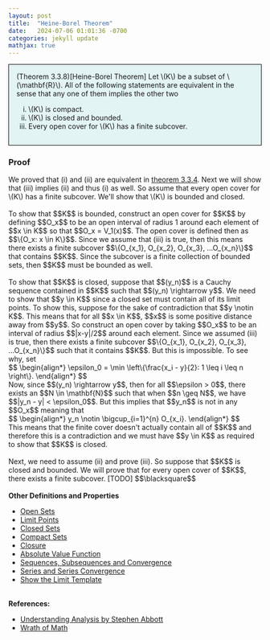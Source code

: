```yaml
---
layout: post
title:  "Heine-Borel Theorem"
date:   2024-07-06 01:01:36 -0700
categories: jekyll update
mathjax: true
---
```

<div style="background-color: #E3F4F4; padding: 15px 15px 15px 15px; border:1px solid black;">
  (Theorem 3.3.8)[Heine-Borel Theorem] Let \(K\) be a subset of \(\mathbf{R}\). All of the following statements are equivalent in the sense that any one of them implies the other two
	  <ol type="i">
	    <li>\(K\) is compact.</li>
	    <li>\(K\) is closed and bounded.</li>
	    <li>Every open cover for \(K\) has a finite subcover.</li>
	  </ol>
</div>
<!------------------------------------------------------------------------------------>
<h3>Proof</h3>
We proved that (i) and (ii) are equivalent in <a href="https://strncat.github.io/jekyll/update/2024/07/02/analysis-sets-compact-theorem.html">theorem 3.3.4</a>. Next we will show that (iii) implies (ii) and thus (i) as well. So assume that every open cover for \(K\) has a finite subcover. We'll show that \(K\) is bounded and closed. 
<br>
<br>
To show that $$K$$ is bounded, construct an open cover for $$K$$ by defining $$O_x$$ to be an open interval of radius 1 around each element of $$x \in K$$ so that $$O_x = V_1(x)$$. The open cover is defined then as $$\{O_x: x \in K\}$$. Since we assume that (iii) is true, then this means there exists a finite subcover $$\{O_{x_1}, O_{x_2}, O_{x_3}, ...O_{x_n}\}$$ that contains $$K$$. Since the subcover is a finite collection of bounded sets, then $$K$$ must be bounded as well.
<br>
<br>
To show that $$K$$ is closed, suppose that $$(y_n)$$ is a Cauchy sequence contained in $$K$$ such that $$(y_n) \rightarrow y$$. We need to show that $$y \in K$$ since a closed set must contain all of its limit points. To show this, suppose for the sake of contradiction that $$y \notin K$$. This means that for all $$x \in K$$, $$x$$ is some positive distance away from $$y$$. So construct an open cover by taking $$O_x$$ to be an interval of radius $$|x-y|/2$$ around each element. Since we assumed (iii) is true, then there exists a finite subcover $$\{O_{x_1}, O_{x_2}, O_{x_3}, ...O_{x_n}\}$$ such that it contains $$K$$. But this is impossible. To see why, set 
<div>
$$
\begin{align*}
\epsilon_0 = \min \left\{\frac{x_i - y}{2}: 1 \leq i \leq n \right\}.
\end{align*}
$$
</div>
Now, since $$(y_n) \rightarrow y$$, then for all $$\epsilon > 0$$, there exists an $$N \in \mathbf{N}$$ such that when $$n \geq N$$, we have $$|y_n - y| < \epsilon_0$$. But this implies that $$y_n$$ is not in any $$O_x$$ meaning that
<div>
$$
\begin{align*}
y_n \notin \bigcup_{i=1}^{n} O_{x_i}.
\end{align*}
$$
</div>
This means that the finite cover doesn't actually contain all of $$K$$ and therefore this is a contradiction and we must have $$y \in K$$ as required to show that $$K$$ is closed.
<br>
<br>
Next, we need to assume (ii) and prove (iii). So suppose that $$K$$ is closed and bounded. We will prove that for every open cover of $$K$$, there exists a finite subcover. [TODO]
 $$\blacksquare$$
<br>
<br>
<!------------------------------------------------------------------------------------>
<b>Other Definitions and Properties</b>
<ul>
<li><a href="https://strncat.github.io/jekyll/update/2024/06/22/analysis-sets-open.html">Open Sets</a></li>
<li><a href="https://strncat.github.io/jekyll/update/2024/06/24/analysis-sets-limit-points.html">Limit Points</a></li>
<li><a href="https://strncat.github.io/jekyll/update/2024/06/25/analysis-sets-closed.html">Closed Sets</a></li>
<li><a href="https://strncat.github.io/jekyll/update/2024/07/01/analysis-sets-compact.html">Compact Sets</a></li>
<li><a href="https://strncat.github.io/jekyll/update/2024/06/28/analysis-sets-closure.html">Closure</a></li>
<li><a href="https://strncat.github.io/jekyll/update/2024/05/26/analysis-absolute-value-properties.html">Absolute Value Function</a></li>
<li><a href="https://strncat.github.io/jekyll/update/2024/05/21/analysis-seq-definitions.html">Sequences, Subsequences and Convergence</a></li>
<li><a href="https://strncat.github.io/jekyll/update/2024/06/10/analysis-series-definitions.html">Series and Series Convergence</a></li>
<li><a href="https://strncat.github.io/jekyll/update/2024/05/12/analysis-seq-limit-template.html">Show the Limit Template</a></li>
</ul>
<br>
<!------------------------------------------------------------------------------------>
<b>References:</b>
<ul>
<li><a href="https://www.amazon.com/Understanding-Analysis-Undergraduate-Texts-Mathematics/dp/1493927116">Understanding Analysis by Stephen Abbott</a></li>
<li><a href="https://www.youtube.com/watch?v=5N9wNNc0HH4">Wrath of Math</a></li>
</ul>
